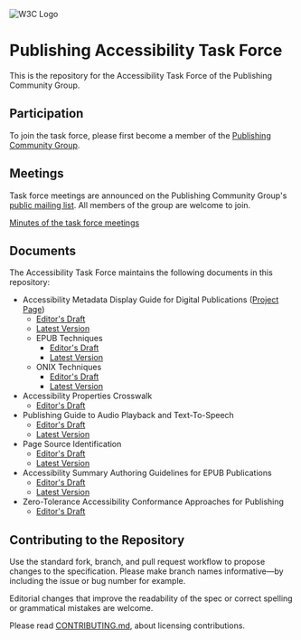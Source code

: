 
![W3C Logo](https://www.w3.org/Icons/w3c_home)

# Publishing Accessibility Task Force

This is the repository for the Accessibility Task Force of the Publishing Community Group.

## Participation

To join the task force, please first become a member of the [Publishing Community Group](https://www.w3.org/community/publishingcg/).

## Meetings

Task force meetings are announced on the Publishing Community Group's [public mailing list](https://lists.w3.org/Archives/Public/public-publishingcg/). All members of the group are welcome to join.

[Minutes of the task force meetings](https://github.com/w3c/publ-a11y/wiki/Minutes-of-Publishing-CG-Accessibility-Task-Force-Meetings)

## Documents

The Accessibility Task Force maintains the following documents in this repository:

- Accessibility Metadata Display Guide for Digital Publications ([Project Page](https://github.com/w3c/publ-a11y/tree/main/a11y-meta-display-guide/2.1))
  - [Editor's Draft](https://w3c.github.io/publ-a11y/a11y-meta-display-guide/2.1/draft/guidelines/)
  - [Latest Version](https://www.w3.org/publishing/a11y/metadata-display-guide/guidelines/)
  - EPUB Techniques
    - [Editor's Draft](https://w3c.github.io/publ-a11y/a11y-meta-display-guide/2.1/draft/techniques/epub-metadata/)
    - [Latest Version](https://www.w3.org/publishing/a11y/metadata-display-guide/techniques/epub/)
  - ONIX Techniques
    - [Editor's Draft](https://w3c.github.io/publ-a11y/a11y-meta-display-guide/2.1/draft/techniques/onix-metadata/)
    - [Latest Version](https://www.w3.org/publishing/a11y/metadata-display-guide/techniques/onix/)
- Accessibility Properties Crosswalk
  - [Editor's Draft](https://w3c.github.io/publ-a11y/drafts/a11y-crosswalk-MARC/)
- Publishing Guide to Audio Playback and Text-To-Speech
  - [Editor's Draft](https://w3c.github.io/publ-a11y/drafts/audio-playback/)
  - [Latest Version](https://www.w3.org/publishing/a11y/audio-playback/)
- Page Source Identification
  - [Editor's Draft](https://w3c.github.io/publ-a11y/drafts/page-source-id/)
  - [Latest Version](https://www.w3.org/publishing/a11y/page-source-id/)
- Accessibility Summary Authoring Guidelines for EPUB Publications
  - [Editor's Draft](https://w3c.github.io/publ-a11y/drafts/schema-a11y-summary/)
  - [Latest Version](https://www.w3.org/publishing/a11y/schema-a11y-summary/)
- Zero-Tolerance Accessibility Conformance Approaches for Publishing
  - [Editor's Draft](https://w3c.github.io/publ-a11y/drafts/zero-tolerance-conformance/)

## Contributing to the Repository

Use the standard fork, branch, and pull request workflow to propose changes to the specification. Please make branch names informative—by including the issue or bug number for example.

Editorial changes that improve the readability of the spec or correct spelling or grammatical mistakes are welcome.

Please read [CONTRIBUTING.md](CONTRIBUTING.md), about licensing contributions.

